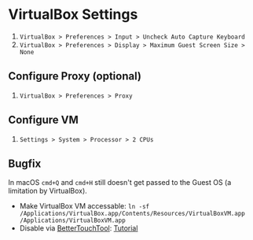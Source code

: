 # VirtualBox Settings

1. `VirtualBox > Preferences > Input > Uncheck Auto Capture Keyboard`
1. `VirtualBox > Preferences > Display > Maximum Guest Screen Size > None`

## Configure Proxy (optional)

1. `VirtualBox > Preferences > Proxy`

## Configure VM

1. `Settings > System > Processor > 2 CPUs`

## Bugfix

In macOS `cmd+Q` and `cmd+H` still doesn't get passed to the Guest OS (a limitation by VirtualBox).
* Make VirtualBox VM accessable: `ln -sf /Applications/VirtualBox.app/Contents/Resources/VirtualBoxVM.app /Applications/VirtualBoxVM.app`
* Disable via [BetterTouchTool](https://www.boastr.net/): [Tutorial](http://stackoverflow.com/questions/15719135/how-to-disable-keyboard-shortcuts-in-mac-os-x)
